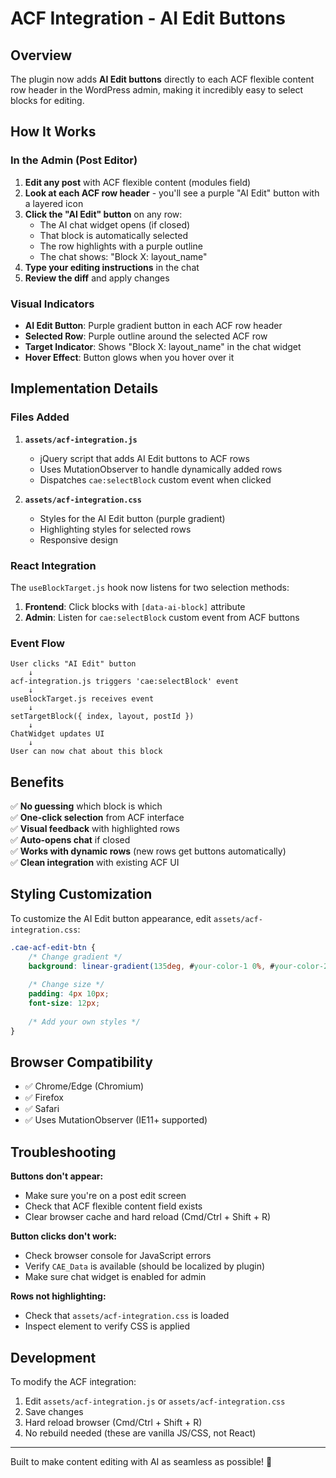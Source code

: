 # ACF Integration - AI Edit Buttons

## Overview

The plugin now adds **AI Edit buttons** directly to each ACF flexible content row header in the WordPress admin, making it incredibly easy to select blocks for editing.

## How It Works

### In the Admin (Post Editor)

1. **Edit any post** with ACF flexible content (modules field)
2. **Look at each ACF row header** - you'll see a purple "AI Edit" button with a layered icon
3. **Click the "AI Edit" button** on any row:
   - The AI chat widget opens (if closed)
   - That block is automatically selected
   - The row highlights with a purple outline
   - The chat shows: "Block X: layout_name"
4. **Type your editing instructions** in the chat
5. **Review the diff** and apply changes

### Visual Indicators

- **AI Edit Button**: Purple gradient button in each ACF row header
- **Selected Row**: Purple outline around the selected ACF row
- **Target Indicator**: Shows "Block X: layout_name" in the chat widget
- **Hover Effect**: Button glows when you hover over it

## Implementation Details

### Files Added

1. **`assets/acf-integration.js`**
   - jQuery script that adds AI Edit buttons to ACF rows
   - Uses MutationObserver to handle dynamically added rows
   - Dispatches `cae:selectBlock` custom event when clicked

2. **`assets/acf-integration.css`**
   - Styles for the AI Edit button (purple gradient)
   - Highlighting styles for selected rows
   - Responsive design

### React Integration

The `useBlockTarget.js` hook now listens for two selection methods:

1. **Frontend**: Click blocks with `[data-ai-block]` attribute
2. **Admin**: Listen for `cae:selectBlock` custom event from ACF buttons

### Event Flow

```
User clicks "AI Edit" button
    ↓
acf-integration.js triggers 'cae:selectBlock' event
    ↓
useBlockTarget.js receives event
    ↓
setTargetBlock({ index, layout, postId })
    ↓
ChatWidget updates UI
    ↓
User can now chat about this block
```

## Benefits

✅ **No guessing** which block is which  
✅ **One-click selection** from ACF interface  
✅ **Visual feedback** with highlighted rows  
✅ **Auto-opens chat** if closed  
✅ **Works with dynamic rows** (new rows get buttons automatically)  
✅ **Clean integration** with existing ACF UI  

## Styling Customization

To customize the AI Edit button appearance, edit `assets/acf-integration.css`:

```css
.cae-acf-edit-btn {
    /* Change gradient */
    background: linear-gradient(135deg, #your-color-1 0%, #your-color-2 100%);
    
    /* Change size */
    padding: 4px 10px;
    font-size: 12px;
    
    /* Add your own styles */
}
```

## Browser Compatibility

- ✅ Chrome/Edge (Chromium)
- ✅ Firefox
- ✅ Safari
- ✅ Uses MutationObserver (IE11+ supported)

## Troubleshooting

**Buttons don't appear:**
- Make sure you're on a post edit screen
- Check that ACF flexible content field exists
- Clear browser cache and hard reload (Cmd/Ctrl + Shift + R)

**Button clicks don't work:**
- Check browser console for JavaScript errors
- Verify `CAE_Data` is available (should be localized by plugin)
- Make sure chat widget is enabled for admin

**Rows not highlighting:**
- Check that `assets/acf-integration.css` is loaded
- Inspect element to verify CSS is applied

## Development

To modify the ACF integration:

1. Edit `assets/acf-integration.js` or `assets/acf-integration.css`
2. Save changes
3. Hard reload browser (Cmd/Ctrl + Shift + R)
4. No rebuild needed (these are vanilla JS/CSS, not React)

---

Built to make content editing with AI as seamless as possible! 🚀

